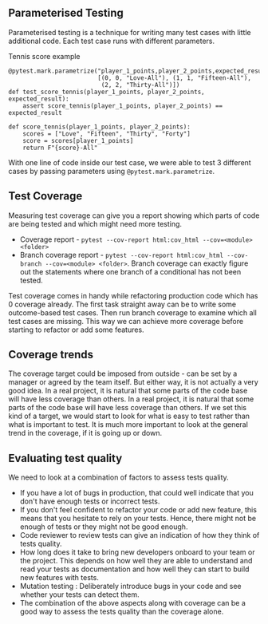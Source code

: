
## Parameterised Testing

Parameterised testing is a technique for writing many test cases with little additional code. Each test case runs with different parameters.

Tennis score example

```
@pytest.mark.parametrize("player_1_points,player_2_points,expected_result",
                         [(0, 0, "Love-All"), (1, 1, "Fifteen-All"),
                          (2, 2, "Thirty-All")])
def test_score_tennis(player_1_points, player_2_points, expected_result):
    assert score_tennis(player_1_points, player_2_points) == expected_result
```

```
def score_tennis(player_1_points, player_2_points):
    scores = ["Love", "Fifteen", "Thirty", "Forty"]
    score = scores[player_1_points]
    return F"{score}-All"
```

With one line of code inside our test case, we were able to test 3 different cases by passing parameters using `@pytest.mark.parametrize`. 

## Test Coverage

Measuring test coverage can give you a report showing which parts of code are being tested and which might need more testing.  

- Coverage report - `pytest --cov-report html:cov_html --cov=<module> <folder>`
- Branch coverage report - `pytest --cov-report html:cov_html --cov-branch --cov=<module> <folder>`. Branch coverage can exactly figure out the statements where one branch of a conditional has not been tested.

Test coverage comes in handy while refactoring production code which has 0 coverage already. The first task straight away can be to write some outcome-based test cases. Then run branch coverage to examine which all test cases are missing. This way we can achieve more coverage before starting to refactor or add some features.

## Coverage trends

The coverage target could be imposed from outside - can be set by a manager or agreed by the team itself. But either way, it is not actually a very good idea. In a real project, it is natural that some parts of the code base will have less coverage than others. In a real project, it is natural that some parts of the code base will have less coverage than others. If we set this kind of a target, we would start to look for what is easy to test rather than what is important to test. It is much more important to look at the general trend in the coverage, if it is going up or down.

## Evaluating test quality

We need to look at a combination of factors to assess tests quality. 
- If you have a lot of bugs in production, that could well indicate that you don't have enough tests or incorrect tests.
- If you don't feel confident to refactor your code or add new feature, this means that you hesitate to rely on your tests. Hence, there might not be enough of tests or they might not be good enough.
- Code reviewer to review tests can give an indication of how they think of tests quality.
- How long does it take to bring new developers onboard to your team or the project. This depends on how well they are able to understand and read your tests as documentation and how well they can start to build new features with tests.
- Mutation testing : Deliberately introduce bugs in your code and see whether your tests can detect them. 
- The combination of the above aspects along with coverage can be a good way to assess the tests quality than the coverage alone.
<!--stackedit_data:
eyJoaXN0b3J5IjpbLTE1ODc3MzM4ODNdfQ==
-->